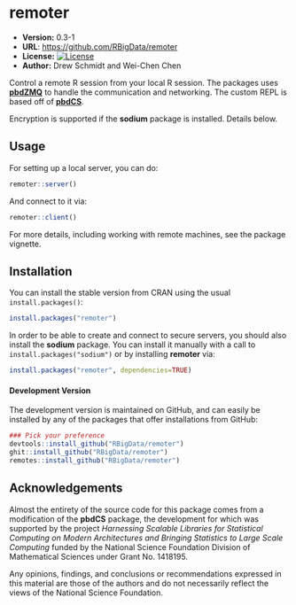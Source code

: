 # remoter

* **Version:** 0.3-1
* **URL**: https://github.com/RBigData/remoter
* **License:** [![License](http://img.shields.io/badge/license-BSD%202--Clause-orange.svg?style=flat)](http://opensource.org/licenses/BSD-2-Clause)
* **Author:** Drew Schmidt and Wei-Chen Chen


Control a remote R session from your local R session.  The packages uses [**pbdZMQ**](https://github.com/snoweye/pbdZMQ) to handle the communication and networking. The custom REPL is based off of [**pbdCS**](https://github.com/wrathematics/pbdCS).

Encryption is supported if the **sodium** package is installed.  Details below.



## Usage

For setting up a local server, you can do:

```r
remoter::server()
```

And connect to it via:

```r
remoter::client()
```

For more details, including working with remote machines, see the package vignette.



## Installation

You can install the stable version from CRAN using the usual `install.packages()`:

```r
install.packages("remoter")
```

In order to be able to create and connect to secure servers, you should also install the **sodium** package.  You can install it manually with a call to `install.packages("sodium")` or by installing **remoter** via:

```r
install.packages("remoter", dependencies=TRUE)
```


#### Development Version

The development version is maintained on GitHub, and can easily be installed by any of the packages that offer installations from GitHub:

```r
### Pick your preference
devtools::install_github("RBigData/remoter")
ghit::install_github("RBigData/remoter")
remotes::install_github("RBigData/remoter")
```



## Acknowledgements

Almost the entirety of the source code for this package comes from a modification of the **pbdCS** package, the development for which was supported by the project *Harnessing Scalable Libraries for Statistical Computing on Modern Architectures and Bringing Statistics to Large Scale Computing* funded by the National Science Foundation Division of Mathematical Sciences under Grant No. 1418195.

Any  opinions,  findings,  and  conclusions  or  recommendations expressed  in  this  material  are those  of  the  authors  and  do  not necessarily  reflect  the  views  of  the  National  Science Foundation.
